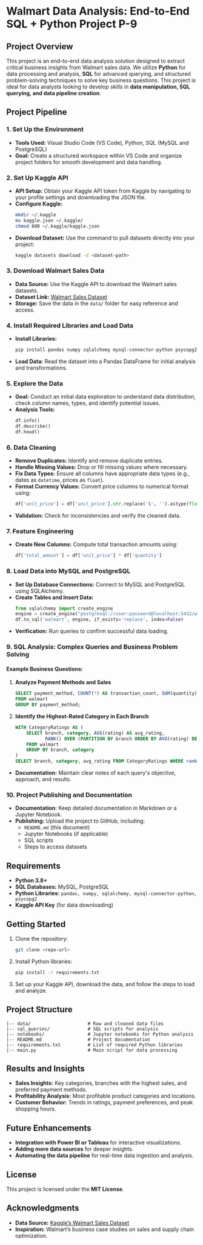 # Walmart Data Analysis: End-to-End SQL + Python Project P-9

## Project Overview
This project is an end-to-end data analysis solution designed to extract critical business insights from Walmart sales data. We utilize **Python** for data processing and analysis, **SQL** for advanced querying, and structured problem-solving techniques to solve key business questions. This project is ideal for data analysts looking to develop skills in **data manipulation, SQL querying, and data pipeline creation**.

## Project Pipeline
### 1. Set Up the Environment
- **Tools Used:** Visual Studio Code (VS Code), Python, SQL (MySQL and PostgreSQL)
- **Goal:** Create a structured workspace within VS Code and organize project folders for smooth development and data handling.

### 2. Set Up Kaggle API
- **API Setup:** Obtain your Kaggle API token from Kaggle by navigating to your profile settings and downloading the JSON file.
- **Configure Kaggle:**
  ```bash
  mkdir ~/.kaggle
  mv kaggle.json ~/.kaggle/
  chmod 600 ~/.kaggle/kaggle.json
  ```
- **Download Dataset:** Use the command to pull datasets directly into your project:
  ```bash
  kaggle datasets download -d <dataset-path>
  ```

### 3. Download Walmart Sales Data
- **Data Source:** Use the Kaggle API to download the Walmart sales datasets.
- **Dataset Link:** [Walmart Sales Dataset](https://www.kaggle.com/)
- **Storage:** Save the data in the `data/` folder for easy reference and access.

### 4. Install Required Libraries and Load Data
- **Install Libraries:**
  ```bash
  pip install pandas numpy sqlalchemy mysql-connector-python psycopg2
  ```
- **Load Data:** Read the dataset into a Pandas DataFrame for initial analysis and transformations.

### 5. Explore the Data
- **Goal:** Conduct an initial data exploration to understand data distribution, check column names, types, and identify potential issues.
- **Analysis Tools:**
  ```python
  df.info()
  df.describe()
  df.head()
  ```

### 6. Data Cleaning
- **Remove Duplicates:** Identify and remove duplicate entries.
- **Handle Missing Values:** Drop or fill missing values where necessary.
- **Fix Data Types:** Ensure all columns have appropriate data types (e.g., dates as `datetime`, prices as `float`).
- **Format Currency Values:** Convert price columns to numerical format using:
  ```python
  df['unit_price'] = df['unit_price'].str.replace('$', '').astype(float)
  ```
- **Validation:** Check for inconsistencies and verify the cleaned data.

### 7. Feature Engineering
- **Create New Columns:** Compute total transaction amounts using:
  ```python
  df['total_amount'] = df['unit_price'] * df['quantity']
  ```

### 8. Load Data into MySQL and PostgreSQL
- **Set Up Database Connections:** Connect to MySQL and PostgreSQL using SQLAlchemy.
- **Create Tables and Insert Data:**
  ```python
  from sqlalchemy import create_engine
  engine = create_engine("postgresql://user:password@localhost:5432/walmart_db")
  df.to_sql('walmart', engine, if_exists='replace', index=False)
  ```
- **Verification:** Run queries to confirm successful data loading.

### 9. SQL Analysis: Complex Queries and Business Problem Solving
#### Example Business Questions:
1. **Analyze Payment Methods and Sales**
   ```sql
   SELECT payment_method, COUNT(*) AS transaction_count, SUM(quantity) AS total_items_sold
   FROM walmart
   GROUP BY payment_method;
   ```

2. **Identify the Highest-Rated Category in Each Branch**
   ```sql
   WITH CategoryRatings AS (
       SELECT branch, category, AVG(rating) AS avg_rating,
              RANK() OVER (PARTITION BY branch ORDER BY AVG(rating) DESC) AS rank
       FROM walmart
       GROUP BY branch, category
   )
   SELECT branch, category, avg_rating FROM CategoryRatings WHERE rank = 1;
   ```

- **Documentation:** Maintain clear notes of each query's objective, approach, and results.

### 10. Project Publishing and Documentation
- **Documentation:** Keep detailed documentation in Markdown or a Jupyter Notebook.
- **Publishing:** Upload the project to GitHub, including:
  - `README.md` (this document)
  - Jupyter Notebooks (if applicable)
  - SQL scripts
  - Steps to access datasets

## Requirements
- **Python 3.8+**
- **SQL Databases:** MySQL, PostgreSQL
- **Python Libraries:** `pandas, numpy, sqlalchemy, mysql-connector-python, psycopg2`
- **Kaggle API Key** (for data downloading)

## Getting Started
1. Clone the repository:
   ```bash
   git clone <repo-url>
   ```
2. Install Python libraries:
   ```bash
   pip install -r requirements.txt
   ```
3. Set up your Kaggle API, download the data, and follow the steps to load and analyze.

## Project Structure
```
|-- data/                     # Raw and cleaned data files
|-- sql_queries/              # SQL scripts for analysis
|-- notebooks/                # Jupyter notebooks for Python analysis
|-- README.md                 # Project documentation
|-- requirements.txt          # List of required Python libraries
|-- main.py                   # Main script for data processing
```

## Results and Insights
- **Sales Insights:** Key categories, branches with the highest sales, and preferred payment methods.
- **Profitability Analysis:** Most profitable product categories and locations.
- **Customer Behavior:** Trends in ratings, payment preferences, and peak shopping hours.

## Future Enhancements
- **Integration with Power BI or Tableau** for interactive visualizations.
- **Adding more data sources** for deeper insights.
- **Automating the data pipeline** for real-time data ingestion and analysis.

## License
This project is licensed under the **MIT License**.

## Acknowledgments
- **Data Source:** [Kaggle’s Walmart Sales Dataset](https://www.kaggle.com/)
- **Inspiration:** Walmart’s business case studies on sales and supply chain optimization.

